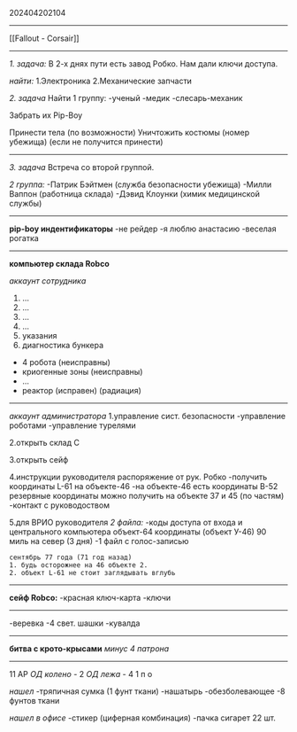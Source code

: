 202404202104
***
[[Fallout - Corsair]]
***
*1. задача:*
В 2-х днях пути есть завод Робко.
Нам дали ключи доступа.

*найти:*
1.Электроника
2.Механические запчасти

*2. задача*
Найти 1 группу:
-ученый
-медик
-слесарь-механик

Забрать их Pip-Boy

Принести тела (по возможности)
Уничтожить костюмы (номер убежища)
(если не получится принести)

***

*3. задача*
Встреча со второй группой.

*2 группа:*
-Патрик Бэйтмен (служба безопасности убежища)
-Милли Ваппон (работница склада)
-Дэвид Клоунки (химик медицинской службы)

***
**pip-boy индентификаторы**
-не рейдер
-я люблю анастасию
-веселая рогатка

***

**компьютер склада Robco**

*аккаунт сотрудника*
1. ...
2. ...
3. ...
4. ...
5. указания
6. диагностика бункера
- 4 робота (неисправны)
- криогенные зоны (неисправны)
- ...
- реактор (исправен) (радиация)

***

*аккаунт администратора*
1.управление сист. безопасности
-управление роботами
-управление турелями

2.открыть склад С

3.открыть сейф

4.инструкции руководителя
распоряжение от рук. Робко
-получить координаты L-61 на объекте-46
-на объекте-46 есть координаты B-52
резервные координаты можно получить на объекте 37 и 45 (по частям)
-контакт с руководоством

5.для ВРИО руководителя
*2 файла:*
-коды доступа от входа и центрального компьютера объект-64
координаты (объект У-46) 90 миль на север (3 дня)
-1 файл с голос-записью

```
сентябрь 77 года (71 год назад)
1. будь осторожнее на 46 объекте 2.
2. объект L-61 не стоит заглядывать вглубь
```
***

**сейф Robco:**
-красная ключ-карта
-ключи

***

-веревка
-4 свет. шашки
-кувалда

***

**битва с крото-крысами**
*минус 4 патрона*

***

11 AP
*ОД колено* - 2
*ОД лежа* - 4
1
п
о

*нашел*
-тряпичная сумка (1 фунт ткани) 
-нашатырь 
-обезболевающее
-8 фунтов ткани

*нашел в офисе*
-стикер (циферная комбинация)
-пачка сигарет 22 шт.